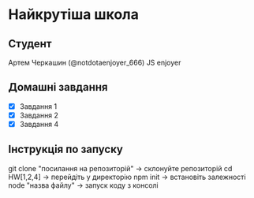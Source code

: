 # Найкрутіша школа 
## Студент
Артем Черкашин (@notdotaenjoyer_666)
JS enjoyer 

## Домашні завдання

- [x] Завдання 1 
- [x] Завдання 2
- [x] Завдання 4

## Інструкція по запуску
git clone "посилання на репозиторій" -> склонуйте репозиторій
cd HW[1,2,4] -> перейдіть у директорію
npm init -> встановіть залежності
node "назва файлу" -> запуск коду з консолі
